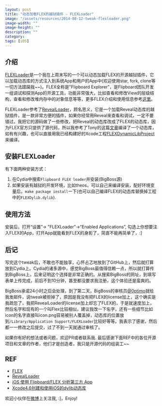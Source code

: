 ```yaml
---
layout: post
title: "动态加载FLEX的越狱插件 - FLEXLoader"
image: "/assets/resources/2014-08-12-tweak-flexloader.png"
image-width: ""
image-height: ""
description: ""
category:
tags: [iOS]
---
```

## 介绍
[FLEXLoader](https://github.com/qiaoxueshi/FLEXLoader)是一个我在上周末写的一个可以动态加载FLEX的开源越狱插件，它以加载动态库的方式注入到系统App和用户的App中(欢迎使用star, fork, clone等一切方法蹂躏我~~)。FLEX全称是"Flipboard Explorer"，是Flipboard团队开发一组调试和探测App的开源工具，功能非常强大，比如查看和修改View的层级结构，查看和修改堆内存中的对象信息等等，更多FLEX介绍和使用信息参考[这里](https://github.com/Flipboard/FLEX)。

FLEXLoader参考了[RevealLoader](https://github.com/heardrwt/RevealLoader)，顾名思义，它是一个加载Reveal动态库的越狱插件，是一款非常方便的插件，如果你经常用Reveal来查看和调试，一定不要错过。我把它的源码做了一些修改，把Reveal的动态库改成了FLEX的动态库，因为FLEX官方只提供了源代码，所以我参考了Tony的这篇[文章](http://itony.me/774.html)编译了一个动态库，如有有兴趣，也可以直接用我已经构建好的Xcode工程[FLEXDynamicLibProject](https://github.com/qiaoxueshi/FLEXDynamicLibProject)来编译。

## 安装FLEXLoader
有下面两种安装方式：  
1. 在Cydia中搜索`Flipboard FLEX loader`并安装(BigBoss源)  
2. 如果安装有越狱的开发环境，比如theos，可以自己来编译安装，配好环境变量后，`make package install`一下(也可以自己编译FLEX的动态库替换掉工程中的`FLEXDylib.dylib`).


## 使用方法
安装后，打开“设置”-> "FLEXLoader"->“Enabled Applications”, 勾选上你想要注入FLEX的App，打开App就能看到FLEX的身影了，简直不能再简单了，:]

## 后记
写完这个tweak后，不敢也不能独享，心怀忐忑地放到了GitHub上，然后就打算放到Cydia上。Cydia的诸多源中，感觉BigBoss最值得信赖一点，所以就打算传到BigBoss上，后来证明这个选择是非常正确的。从搜索BigBoss的网址，到填写表单上传完成，前后不到10分钟，甚至都没要求我注册，这个体验还是蛮爽的。

BigBoss承诺24小时之后会处理，到了第二天，BigBoss的审核员[@0ptimo](https://twitter.com/0ptimo)就给我发邮件，说tweak被拒掉了，原因是我没有把FLEX的license加上，这个确实是我疏忽了，我把RevealLoader的license加上却忘了FLEX的，于是就速度加上，然后名字和现有的一个叫Flex比较相似，建议我改一下名字，还有一些细节比如icon的名字直接叫icon.png容易被别人覆盖掉，动态库的位置放到`/Library/Application Support/FLEXLoader`比较好等等。我表示了感谢，然后都一一修改之后提交，过了不到一天就通过审核了。

如果你有好的想法或者问题，欢迎PR或者联系我. 最后感谢下面REF中的各位开源项目和文章的作者，他们才是创造者，我只是开源代码的组装工~~

## REF

* [FLEX](https://github.com/Flipboard/FLEX)
* [RevealLoader](https://github.com/heardrwt/RevealLoader)
* [iOS 使用 Flipboard/FLEX 分析第三方 App](http://itony.me/774.html)
* [Xcode4.6创建和使用iOS的dylib动态库](http://blog.csdn.net/hursing/article/details/8951958)

欢迎小伙伴在[微博](http://weibo.com/2js3)上关注我, :]，Enjoy!
